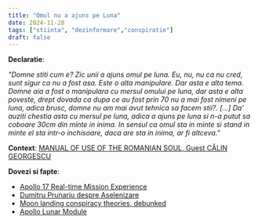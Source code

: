 ```yaml
---
title: "Omul nu a ajuns pe Luna"
date: 2024-11-28
tags: ["stiinta", "dezinformare","conspiratie"]
draft: false
---
```


**Declaratie**: 

*"Domne stiti cum e? Zic unii a ajuns omul pe luna. Eu, nu, nu ca nu cred, sunt sigur ca nu a fost asa. Este o alta manipulare. Dar asta e alta tema. Domne aia <span class="emphasis">a fost o manipulara cu mersul omului pe luna</span>, dar asta e alta poveste, drept dovada ca dupa ce au fost prin 70 nu a mai fost nimeni pe luna, adica brusc, domne nu am mai avut tehnica sa facem stii?. [...] Da' auziti chestia asta cu mersul pe luna, adica a ajuns pe luna si n-a putut sa coboare 30cm din minte in inima. In sensul ca omul sta in minte si stand in minte el sta intr-o inchisoare, daca are sta in inima, ar fi altceva."*


**Context**: [MANUAL OF USE OF THE ROMANIAN SOUL, Guest CĂLIN GEORGESCU](https://www.youtube.com/watch?v=TOMcErkWalI)
<!--more-->
**Dovezi si fapte**: 
- [Apollo 17 Real-time Mission Experience](https://apolloinrealtime.org/17/?t=120:49:25)
- [Dumitru Prunariu despre Aselenizare](https://www.youtube.com/watch?v=-fCjzPLyySs)
- [Moon landing conspiracy theories, debunked](https://www.rmg.co.uk/stories/topics/moon-landing-conspiracy-theories-debunked)
- [Apollo Lunar Module](https://en.m.wikipedia.org/wiki/Apollo_Lunar_Module)


